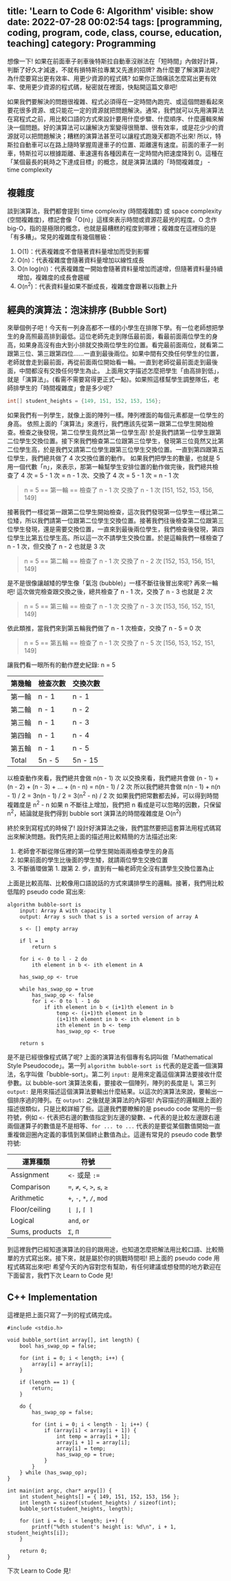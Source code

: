 title: 'Learn to Code 6: Algorithm'
visible: show
date: 2022-07-28 00:02:54
tags: [programming, coding, program, code, class, course, education, teaching]
category: Programming
---
想像一下! 如果在前面車子剎車後特斯拉自動車沒辦法在「短時間」內做好計算，判斷了好久才減速，不就有損特斯拉專業又先進的招牌? 為什麼要了解演算法呢? 為什麼要寫出更有效率、用更少資源的程式碼? 如果你正頭痛該怎麼寫出更有效率、使用更少資源的程式碼，秘密就在裡面，快點開這篇文章吧!

<!-- more -->

如果我們要解決的問題很複雜、程式必須得在一定時間內跑完、或這個問題看起來要花很多資源、或只能花一定的資源就把問題解決。通常，我們就可以先用演算法在寫程式之前，用比較口語的方式來設計要用什麼步驟、什麼順序、什麼邏輯來解決一個問題。好的演算法可以讓解決方案變得很簡單、很有效率，或是花少少的資源就可以把問題解決；糟糕的演算法甚至可以讓程式跑幾天都跑不出來!  所以，特斯拉自動車可以在路上隨時掌握周邊車子的位置、距離還有速度。前面的車子一剎車，特斯拉可以根據距離、車速還有各種因素在一定時間內把速度降到 0。這種在「某個最長的耗時之下達成目標」的概念，就是演算法講的「時間複雜度」 - time complexity

## 複雜度
談到演算法，我們都會提到 time complexity (時間複雜度) 或 space complexity (空間複雜度)，標記會像「O(n)」這樣來表示時間或資源花最兇的程度。O 念作 big-O，指的是極限的概念，也就是最糟糕的程度到哪裡；複雜度在這裡指的是「有多糟」。常見的複雜度有幾個層級：
1. O(1)：代表複雜度不會隨著資料量增加而受到影響
2. O(n)：代表複雜度會隨著資料量增加以線性成長
3. O(n log(n))：代表複雜度一開始會隨著資料量增加而遽增，但隨著資料量持續增加，複雜度的成長會趨緩
4. O(n<sup>2</sup>)：代表資料量如果不斷成長，複雜度會跟著以指數上升

## 經典的演算法：泡沫排序 (Bubble Sort)
來舉個例子吧！今天有一列身高都不一樣的小學生在排隊下學。有一位老師想把學生的身高照最高排到最低。這位老師先走到隊伍最前面，看最前面兩位學生的身高，如果身高沒有由大到小排就交換兩位學生的位置。看完最前面兩位，就看第二跟第三位、第三跟第四位……一直到最後兩位。如果中間有交換任何學生的位置，老師就會走到最前面，再從前面兩位開始看一輪。一直到老師從最前面走到最後面，中間都沒有交換任何學生為止。
上面用文字描述怎麼把學生「由高排到低」，就是「演算法」。(看需不需要寫得更正式一點)。如果照這樣幫學生調整隊伍，老師排學生的「時間複雜度」會是多少呢?

```cpp
int[] student_heights = {149, 151, 152, 153, 156};
```

如果我們有一列學生，就像上面的陣列一樣。陣列裡面的每個元素都是一位學生的身高。
依照上面的「演算法」來進行，我們應該先從第一跟第二位學生開始檢查。檢查之後發現，第二位學生竟然比第一位學生高! 於是我們請第一位學生跟第二位學生交換位置。接下來我們檢查第二位跟第三位學生，發現第三位竟然又比第二位學生高，於是我們又請第二位學生跟第三位學生交換位置。一直到第四跟第五位學生，我們總共做了 4 次交換位置的動作。
如果我們把學生的數量，也就是 5 用一個代數「n」，來表示，那第一輪幫學生安排位置的動作做完後，我們總共檢查了 4 次 = 5 - 1 次 = n - 1 次、交換了 4 次 = 5 - 1 次 = n - 1 次

> n = 5
> == 第一輪 ==
> 檢查了 n - 1 次
> 交換了 n - 1 次
> [151, 152, 153, 156, 149]

接著我們一樣從第一跟第二位學生開始檢查，這次我們發現第一位學生一樣比第二位矮，所以我們請第一位跟第二位學生交換位置。接著我們往後檢查第二位跟第三位學生發現，還是需要交換位置，一直來到最後兩位學生，我們檢查後發現，第四位學生比第五位學生高。所以這一次不請學生交換位置。於是這輪我們一樣檢查了 n - 1 次，但交換了 n - 2 也就是 3 次

> n = 5
> == 第二輪 ==
> 檢查了 n - 1 次
> 交換了 n - 2 次
> [152, 153, 156, 151, 149]

是不是很像讓越矮的學生像「氣泡 (bubble)」一樣不斷往後冒出來呢? 再來一輪吧! 這次做完檢查跟交換之後，總共檢查了 n - 1 次，交換了 n - 3 也就是 2 次

> n = 5
> == 第三輪 ==
> 檢查了 n - 1 次
> 交換了 n - 3 次
> [153, 156, 152, 151, 149]

依此類推，當我們來到第五輪我們做了 n - 1 次檢查，交換了 n - 5 = 0 次

> n = 5
> == 第五輪 ==
> 檢查了 n - 1 次
> 交換了 n - 5 次
> [156, 153, 152, 151, 149]

讓我們看一眼所有的動作歷史紀錄:
n = 5

| 第幾輪 | 檢查次數 | 交換次數 |
| ----- | -------- | ------- |
| 第一輪 | n - 1   | n - 1   |
| 第二輪 | n - 1   | n - 2   |
| 第三輪 | n - 1   | n - 3   |
| 第四輪 | n - 1   | n - 4   |
| 第五輪 | n - 1   | n - 5   |
| Total | 5n - 5  | 5n - 15 |

以檢查動作來看，我們總共會做 n(n - 1) 次
以交換來看，我們總共會做 (n - 1) + (n - 2) + (n - 3) + ... + (n - n) = n(n - 1) / 2 次
所以我們總共會做 n(n - 1) + n(n - 1) / 2 = 3n(n - 1) / 2 = 3(n<sup>2</sup> - n) / 2 次
如果我們把常數都去掉，可以得到時間複雜度是 n<sup>2</sup> - n
如果 n 不斷往上增加，我們把 n 看成是可以忽略的因數，只保留 n<sup>2</sup>，結論就是我們得到 bubble sort 演算法的時間複雜度是 O(n<sup>2</sup>)

終於來到寫程式的時候了! 設計好演算法之後，我們當然要把這套算法用程式碼寫出來解決問題。我們先把上面的描述用比較精簡的方法描述出來:

1. 老師會不斷從隊伍裡的第一位學生開始兩兩檢查學生的身高
2. 如果前面的學生比後面的學生矮，就請兩位學生交換位置
3. 不斷循環做第 1. 跟第 2. 步，直到有一輪老師完全沒有請學生交換位置為止

上面是比較高階、比較像用口語說話的方式來講排學生的邏輯。接著，我們用比較低階的 pseudo code 寫出來:

```
algorithm bubble-sort is
    input: Array A with capacity l
    output: Array s such that s is a sorted version of array A

    s <- [] empty array

    if l = 1
        return s

    for i <- 0 to l - 2 do
        ith element in b <- ith element in A

    has_swap_op <- true

    while has_swap_op = true
        has_swap_op <- false
        for i <- 0 to l - 1 do
            if ith element in b < (i+1)th element in b
                temp <- (i+1)th element in b
                (i+1)th element in b <- ith element in b
                ith element in b <- temp
                has_swap_op <- true
    
    return s
```

是不是已經很像程式碼了呢? 上面的演算法有個專有名詞叫做「Mathematical Style Pseudocode」。第一列 `algorithm bubble-sort is` 代表的是定義一個演算法，名字叫做「bubble-sort」。第二列 `input:` 是用來定義這個演算法要接收什麼參數。以 bubble-sort 演算法來看，要接收一個陣列，陣列的長度是 l。第三列 `output:` 是用來描述這個演算法要輸出什麼結果。以這次的演算法來說，要輸出一個排序過的陣列。在 `output:` 之後就是演算法的內容啦! 內容描述的邏輯跟上面的描述很類似，只是比較詳細了些。這邊我們要瞭解的是 pseudo code 常用的一些符號，例如 `<-` 代表把右邊的數值指定到左邊的變數、`=` 代表的是比較左邊跟右邊兩個運算子的數值是不是相等、`for ... to ...` 代表的是要從某個數值開始一直重複做迴圈內定義的事情到某個終止數值為止。這邊有常見的 pseudo code 數學符號:

| 運算種類        | 符號                         |
| -------------- | ---------------------------- |
| Assignment     | `<-` 或是 `:=`                |
| Comparison     | `=`, `≠`, `<`, `>`, `≤`, `≥` |
| Arithmetic     | `+`, `-`, `*`, `/`, `mod`    |
| Floor/ceiling  | `⌊ ⌋`, `⌈ ⌉`                  |
| Logical        | `and`, `or`                  |
| Sums, products | `Σ`, `Π`                     |

到這裡我們已經知道演算法的目的跟用途，也知道怎麼把解法用比較口語、比較簡單的方式寫出來。接下來，就是屬於你的挑戰時間啦! 把上面的 pseudo code 用程式碼寫出來吧! 希望今天的內容對您有幫助，有任何建議或想發問的地方歡迎在下面留言，我們下次 Learn to Code 見!

## C++ Implementation
這裡是把上面只寫了一列的程式碼完成。
```
#include <stdio.h>

void bubble_sort(int array[], int length) {    
    bool has_swap_op = false;

    for (int i = 0; i < length; i++) {
        array[i] = array[i];
    }

    if (length == 1) {
        return;
    }

    do {
        has_swap_op = false;

        for (int i = 0; i < length - 1; i++) {
            if (array[i] < array[i + 1]) {
                int temp = array[i + 1];
                array[i + 1] = array[i];
                array[i] = temp;
                has_swap_op = true;
            }
        }
    } while (has_swap_op);
}

int main(int argc, char* argv[]) {
    int student_heights[] = { 149, 151, 152, 153, 156 };
    int length = sizeof(student_heights) / sizeof(int);
    bubble_sort(student_heights, length);

    for (int i = 0; i < length; i++) {
        printf("%dth student's height is: %d\n", i + 1, student_heights[i]);
    }

    return 0;
}
```

下次 Learn to Code 見!